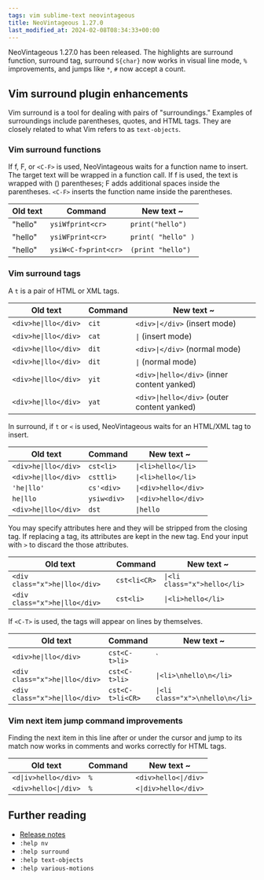 ```yaml
---
tags: vim sublime-text neovintageous
title: NeoVintageous 1.27.0
last_modified_at: 2024-02-08T08:34:33+00:00
---
```


NeoVintageous 1.27.0 has been released.  The highlights are surround function, surround tag, surround `S{char}` now works in visual line mode, `%` improvements, and jumps like `*`, `#` now accept a count.

## Vim surround plugin enhancements

Vim surround is a tool for dealing with pairs of "surroundings."  Examples
of surroundings include parentheses, quotes, and HTML tags.  They are
closely related to what Vim refers to as `text-objects`.

### Vim surround functions

If f, F, or `<C-F>` is used, NeoVintageous waits for a function name to insert.  The target text will be wrapped in a function call. If f is used, the text is wrapped with () parentheses; F adds additional spaces inside the parentheses. `<C-F>` inserts the function name inside the parentheses.

Old text | Command | New text ~
-------- | ------- | ----------
"hello" | `ysiWfprint<cr>` | `print("hello")`
"hello" | `ysiWFprint<cr>` | `print( "hello" )`
"hello" | `ysiW<C-f>print<cr>` | `(print "hello")`

### Vim surround tags

A `t` is a pair of HTML or XML tags.

Old text | Command | New text ~
-------- | ------- | ----------
`<div>he\|llo</div>` | `cit` | `<div>\|</div>` (insert mode)
`<div>he\|llo</div>` | `cat` | `\|` (insert mode)
`<div>he\|llo</div>` | `dit` | `<div>\|</div>` (normal mode)
`<div>he\|llo</div>` | `dit` | `\|` (normal mode)
`<div>he\|llo</div>` | `yit` | `<div>\|hello</div>` (inner content yanked)
`<div>he\|llo</div>` | `yat` | `<div>\|hello</div>` (outer content yanked)

In surround, if `t` or `<` is used, NeoVintageous waits for an HTML/XML tag to insert.

Old text | Command | New text ~
-------- | ------- | ----------
`<div>he\|llo</div>` | `cst<li>` | `\|<li>hello</li>`
`<div>he\|llo</div>` | `csttli>` | `\|<li>hello</li>`
`'he\|llo'` | `cs'<div>` | `\|<div>hello</div>`
`he\|llo` | `ysiw<div>` | `\|<div>hello</div>`
`<div>he\|llo</div>` | `dst` | `\|hello`

You may specify attributes here and they will be stripped from the closing tag. If replacing a tag, its attributes are kept in the new tag. End your input with `>` to discard the those attributes.

Old text | Command | New text ~
-------- | ------- | ----------
`<div class="x">he\|llo</div>` | `cst<li<CR>` | `\|<li class="x">hello</li>`
`<div class="x">he\|llo</div>` | `cst<li>` | `\|<li>hello</li>`

If `<C-T>` is used, the tags will appear on lines by themselves.

Old text | Command | New text ~
-------- | ------- | ----------
`<div>he\|llo</div>` | `cst<C-t>li>` | `|<li>\nhello\n</li>`
`<div class="x">he\|llo</div>` | `cst<C-t>li>` | `\|<li>\nhello\n</li>`
`<div class="x">he\|llo</div>` | `cst<C-t>li<CR>` | `\|<li class="x">\nhello\n</li>`

### Vim next item jump command improvements

Finding the next item in this line after or under the cursor and jump to its match now works in comments and works correctly for HTML tags.

Old text | Command | New text ~
-------- | ------- | ----------
`<d\|iv>hello</div>` | `%` | `<div>hello<\|/div>`
`<div>hello<\|/div>` | `%` | `<\|div>hello</div>`

## Further reading

* [Release notes](https://github.com/NeoVintageous/NeoVintageous/releases/tag/1.27.0)
* `:help nv`
* `:help surround`
* `:help text-objects`
* `:help various-motions`

